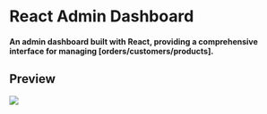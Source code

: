 # React Admin Dashboard

#### An admin dashboard built with React, providing a comprehensive interface for managing [orders/customers/products].


## Preview
![](https://github.com/benAzouzYassin/React-Admin-Dashboard/blob/main/preview.gif)
